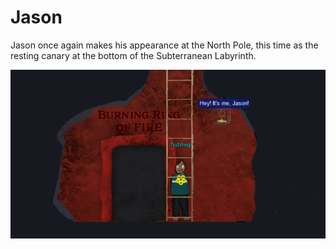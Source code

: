# Jason

Jason once again makes his appearance at the North Pole, this time as the resting canary at the bottom of the Subterranean Labyrinth.

![](jason.png)

